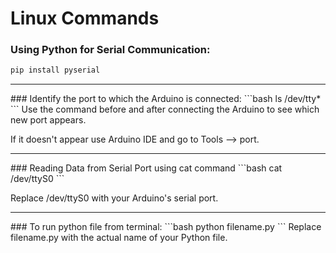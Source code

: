 # Linux Commands

### Using Python for Serial Communication:
```bash
pip install pyserial
```
<hr>
### Identify the port to which the Arduino is connected:
```bash
ls /dev/tty*
```
Use the command before and after connecting the Arduino to see which new port appears.

If it doesn't appear use Arduino IDE and go to Tools --> port.
<hr>
### Reading Data from Serial Port using cat command
```bash
cat /dev/ttyS0
```

Replace /dev/ttyS0 with your Arduino's serial port.
<hr>
### To run python file from terminal:
```bash
python filename.py
```
Replace filename.py with the actual name of your Python file.



